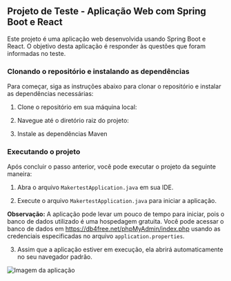 ## Projeto de Teste - Aplicação Web com Spring Boot e React

Este projeto é uma aplicação web desenvolvida usando Spring Boot e React. O objetivo desta aplicação é responder às questões que foram informadas no teste.

### Clonando o repositório e instalando as dependências

Para começar, siga as instruções abaixo para clonar o repositório e instalar as dependências necessárias:

1. Clone o repositório em sua máquina local:

2. Navegue até o diretório raiz do projeto:

3. Instale as dependências Maven

   
### Executando o projeto

Após concluir o passo anterior, você pode executar o projeto da seguinte maneira:

1. Abra o arquivo `MakertestApplication.java` em sua IDE.

2. Execute o arquivo `MakertestApplication.java` para iniciar a aplicação.

**Observação:** A aplicação pode levar um pouco de tempo para iniciar, pois o banco de dados utilizado é uma hospedagem gratuita. Você pode acessar o banco de dados em https://db4free.net/phpMyAdmin/index.php usando as credenciais especificadas no arquivo `application.properties`.

3. Assim que a aplicação estiver em execução, ela abrirá automaticamente no seu navegador padrão.

![Imagem da aplicação](https://i.ibb.co/Nxf4Zm8/Captura-de-tela-2023-06-27-010413.png)


